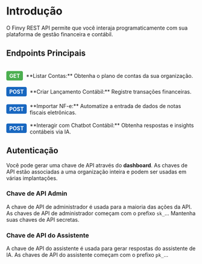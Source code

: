 # Introdução

O Finvy REST API permite que você interaja programaticamente com sua plataforma de gestão financeira e contábil.

## Endpoints Principais

<br>

<div style="display: flex; align-items: center; gap: 8px;">
  <span style="background-color: #4CAF50; color: white; padding: 4px 8px; border-radius: 4px; font-weight: bold;">GET</span>
  <span>**Listar Contas:** Obtenha o plano de contas da sua organização.</span>
</div>

<br>

<div style="display: flex; align-items: center; gap: 8px;">
  <span style="background-color: #1867C0; color: white; padding: 4px 8px; border-radius: 4px; font-weight: bold;">POST</span>
  <span>**Criar Lançamento Contábil:** Registre transações financeiras.</span>
</div>

<br>

<div style="display: flex; align-items: center; gap: 8px;">
  <span style="background-color: #1867C0; color: white; padding: 4px 8px; border-radius: 4px; font-weight: bold;">POST</span>
  <span>**Importar NF-e:** Automatize a entrada de dados de notas fiscais eletrônicas.</span>
</div>

<br>

<div style="display: flex; align-items: center; gap: 8px;">
  <span style="background-color: #1867C0; color: white; padding: 4px 8px; border-radius: 4px; font-weight: bold;">POST</span>
  <span>**Interagir com Chatbot Contábil:** Obtenha respostas e insights contábeis via IA.</span>
</div>

## Autenticação

Você pode gerar uma chave de API através do **dashboard**. As chaves de API estão associadas a uma organização inteira e podem ser usadas em várias implantações.

### Chave de API Admin

A chave de API de administrador é usada para a maioria das ações da API. As chaves de API de administrador começam com o prefixo `sk_`... Mantenha suas chaves de API secretas.

### Chave de API do Assistente

A chave de API do assistente é usada para gerar respostas do assistente de IA. As chaves de API do assistente começam com o prefixo `pk_`...

